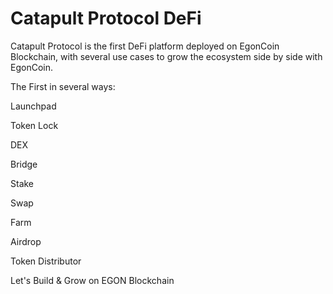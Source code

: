 # Catapult Protocol DeFi

Catapult Protocol is the first DeFi platform deployed on EgonCoin Blockchain, with several use cases to grow the ecosystem side by side with EgonCoin.

The First in several ways:

Launchpad

Token Lock

DEX

Bridge

Stake

Swap 

Farm

Airdrop 

Token Distributor

Let's Build & Grow on EGON Blockchain
